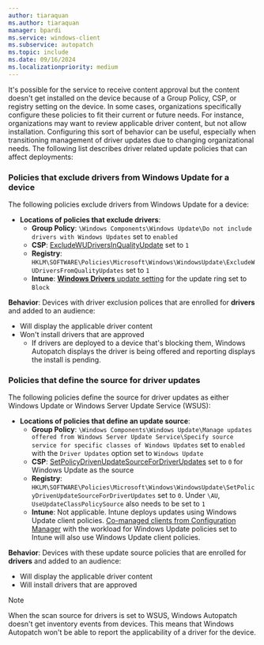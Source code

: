 ```yaml
---
author: tiaraquan
ms.author: tiaraquan
manager: bpardi
ms.service: windows-client
ms.subservice: autopatch
ms.topic: include
ms.date: 09/16/2024
ms.localizationpriority: medium
---
```

<!--This file is shared by windows-autopatch-driver-and-firmware-programmatic-controls.md, windows-autopatch-troubleshoot-programmatic-controls.md, and the deployment-service-prerequisites.md articles. Headings may be driven by article context. 7512398 -->

It's possible for the service to receive content approval but the content doesn't get installed on the device because of a Group Policy, CSP, or registry setting on the device. In some cases, organizations specifically configure these policies to fit their current or future needs. For instance, organizations may want to review applicable driver content, but not allow installation. Configuring this sort of behavior can be useful, especially when transitioning management of driver updates due to changing organizational needs. The following list describes driver related update policies that can affect deployments:

### Policies that exclude drivers from Windows Update for a device

The following policies exclude drivers from Windows Update for a device:

- **Locations of policies that exclude drivers**:
  -  **Group Policy**: `\Windows Components\Windows Update\Do not include drivers with Windows Updates` set to `enabled`
  - **CSP**: [ExcludeWUDriversInQualityUpdate](/windows/client-management/mdm/policy-csp-update#excludewudriversinqualityupdate) set to `1`
  - **Registry**:  `HKLM\SOFTWARE\Policies\Microsoft\Windows\WindowsUpdate\ExcludeWUDriversFromQualityUpdates` set to `1`
  - **Intune**: [**Windows Drivers** update setting](/mem/intune/protect/windows-update-settings#update-settings) for the update ring set to `Block`

**Behavior**: Devices with driver exclusion polices that are enrolled for **drivers** and added to an audience:
  - Will display the applicable driver content
  - Won't install drivers that are approved
    - If drivers are deployed to a device that's blocking them, Windows Autopatch displays the driver is being offered and reporting displays the install is pending.

### Policies that define the source for driver updates

The following policies define the source for driver updates as either Windows Update or Windows Server Update Service (WSUS):

- **Locations of policies that define an update source**:
  -  **Group Policy**: `\Windows Components\Windows Update\Manage updates offered from Windows Server Update Service\Specify source service for specific classes of Windows Updates` set to `enabled` with the `Driver Updates` option set to `Windows Update`
  - **CSP**: [SetPolicyDrivenUpdateSourceForDriverUpdates](/windows/client-management/mdm/policy-csp-update#setpolicydrivenupdatesourcefordriverupdates) set to `0` for Windows Update as the source
  - **Registry**:  `HKLM\SOFTWARE\Policies\Microsoft\Windows\WindowsUpdate\SetPolicyDrivenUpdateSourceForDriverUpdates` set to `0`. Under `\AU`, `UseUpdateClassPolicySource` also needs to be set to `1`
  - **Intune**: Not applicable. Intune deploys updates using Windows Update client policies. [Co-managed clients from Configuration Manager](/mem/configmgr/comanage/overview?toc=/mem/configmgr/cloud-attach/toc.json&bc=/mem/configmgr/cloud-attach/breadcrumb/toc.json) with the workload for Windows Update policies set to Intune will also use Windows Update client policies.

**Behavior**: Devices with these update source policies that are enrolled for **drivers** and added to an audience:
  - Will display the applicable driver content
  - Will install drivers that are approved

> [!NOTE]
> When the scan source for drivers is set to WSUS, Windows Autopatch doesn't get inventory events from devices. This means that Windows Autopatch won't be able to report the applicability of a driver for the device.

